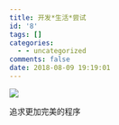 ```yaml
---
title: 开发*生活*尝试
id: '8'
tags: []
categories:
  - - uncategorized
comments: false
date: 2018-08-09 19:19:01
---
```


![](http://115.159.126.129/wordpress/wp-content/uploads/2018/08/g_motorcyclecat_1920x1200.png)

追求更加完美的程序